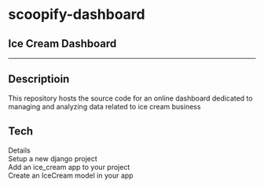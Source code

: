 # scoopify-dashboard
## Ice Cream Dashboard
__________________________________________________________________________________
## Descriptioin

This repository hosts the source code for an online dashboard dedicated to managing and analyzing data related to ice cream business
## Tech
Details <br />
Setup a new django project <br />
Add an ice_cream app to your project <br />
Create an IceCream model in your app <br />
